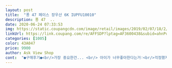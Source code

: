 ```yaml
---
layout: post 
title:  "퐁 47 페이스 장우산 6K IUPFU10010" 
description: 퐁 47  ..
date: 2020-06-24 07:33:53 
img: https://static.coupangcdn.com/image/retail/images/2019/02/07/18/2/5045185b-8d39-46e9-bb3b-947583e7a057.jpg 
linkUrl: https://link.coupang.com/re/AFFSDP?lptag=AF3600438&subid=ahnPublicAsk&pageKey=183698850&itemId=525977567&vendorItemId=70532396144&traceid=V0-113-9c486e9a0b0d26c9 
categories: [1005] 
color: 43A047 
price: 9900 
author: Ask View Shop 
cont:  "●구매후기●<br/>가장 중요한건... <br/> 아이가 너무좋아한다는거♡<br/>걱정했지만 그래도 아이가좋아할거생각해서<br/>너무 귀여워요... <br/>근데 버튼이 아니라서 애기들이 하기에는 조금 어려울수도 있을것 같아요.<br/>.<br/>부모님이 켜주고 우산을 주는것 밖에 없는거 같아요.<br/>일명 수동?ㅋㅋ<br/>밖에서 이랬음 위험해서 어쩔뻔했는지!!<br/>사실 리뷰보니.<br/>.<br/> 핑크퐁우산들이 약하다는 리뷰가 많아서<br/>사이즈가 사용연령은 5세부타라고 써있는데<br/>생각보다는 튼튼한거같았어요.<br/><br/>약한건 둘째치고 살이 너무 얇아서 부러지니 너무 날카롭습니다<br/>오늘받아서 애가 몇번 폈다접었다하며 가지고놀았는데 이렇게되었네요<br/>우산 비닐을 뚫고나가더라구요<br/>일단 사보자라는 마음에 샀는데!<br/>자동아니라 더 안전한거같아요<br/>저희아이 32개월 4살 남아인데 아주 딱적당한거같아요<br/>조금 부실하다생각할수있지만 이정도는 뭐 감안하고<br/>진짜 정말 좋아하구요<br/>핑크퐁사길 잘한거같아요.<br/><br/>한치수 작은 아기상어말고<br/>" 
---
```

